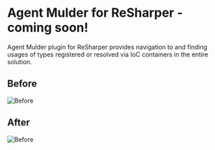 **Agent Mulder for ReSharper** - coming soon!
=============================================

Agent Mulder plugin for ReSharper provides navigation to and finding usages of types registered or resolved via IoC containers in the entire solution.

Before
------

![Before](http://i.imgur.com/o0QRv.png)

After
-----

![Before](http://i.imgur.com/uzBim.png)